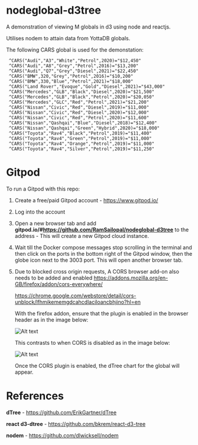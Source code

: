 # nodeglobal-d3tree

A demonstration of viewing M globals in d3 using node and reactjs.

Utilises nodem to attain data from YottaDB globals.

The following CARS global is used for the demonstation:

     ^CARS("Audi","A3","White","Petrol",2020)="$12,450"
     ^CARS("Audi","A8","Grey","Petrol",2016)="$13,200"
     ^CARS("Audi","Q7","Grey","Diesel",2021)="$22,450"
     ^CARS("BMW",320,"Grey","Petrol",2016)="$10,200"
     ^CARS("BMW",330,"Blue","Petrol",2021)="$18,000"
     ^CARS("Land Rover","Evoque","Gold","Diesel",2021)="$43,000"
     ^CARS("Mercedes","GLB","Black","Diesel",2020)="$21,500"
     ^CARS("Mercedes","GLB","Black","Petrol",2020)="$20,050"
     ^CARS("Mercedes","GLC","Red","Petrol",2021)="$21,200"
     ^CARS("Nissan","Civic","Red","Diesel",2019)="$11,000"
     ^CARS("Nissan","Civic","Red","Diesel",2020)="$12,000"
     ^CARS("Nissan","Civic","Red","Petrol",2020)="$11,600"
     ^CARS("Nissan","Qashqai","Blue","Diesel",2018)="$12,400"
     ^CARS("Nissan","Qashqai","Green","Hybrid",2020)="$18,000"
     ^CARS("Toyota","Rav4","Black","Petrol",2019)="$11,400"
     ^CARS("Toyota","Rav4","Green","Petrol",2019)="$11,000"
     ^CARS("Toyota","Rav4","Orange","Petrol",2019)="$11,000"
     ^CARS("Toyota","Rav4","Silver","Petrol",2019)="$11,250"


# Gitpod

To run a Gitpod with this repo:

1) Create a free/paid Gitpod account - https://www.gitpod.io/
2) Log into the account
3) Open a new browser tab and add **gitpod.io/#https://github.com/RamSailopal/nodeglobal-d3tree** to the address - This will create a new Gitpod cloud instance.
4) Wait till the Docker compose messages stop scrolling in the terminal and then click on the ports in the bottom right of the Gitpod window, then the globe icon next to the 3003 port. This will open another browser tab.
5) Due to blocked cross origin requests, A CORS browser add-on also needs to be added and enabled
   https://addons.mozilla.org/en-GB/firefox/addon/cors-everywhere/
   
   https://chrome.google.com/webstore/detail/cors-unblock/lfhmikememgdcahcdlaciloancbhjino?hl=en
   
   With the firefox addon, ensure that the plugin is enabled in the browser header as in the image below:
   
   ![Alt text](corsenabled.png?raw=true "CORS enabled")
   
   This contrasts to when CORS is disabled as in the image below:
   
   ![Alt text](corsdisabled.png?raw=true "CORS disabled") 
   
   Once the CORS plugin is enabled, the dTree chart for the global will appear.

# References

**dTree** - https://github.com/ErikGartner/dTree

**react d3-dtree** - https://github.com/bkrem/react-d3-tree

**nodem** - https://github.com/dlwicksell/nodem


